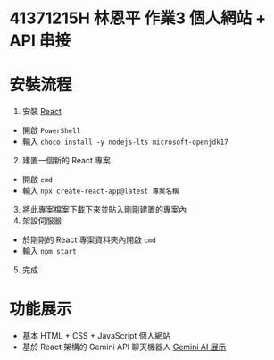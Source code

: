 # 41371215H 林恩平 作業3 個人網站 + API 串接
# 安裝流程
1. 安裝 [React](https://reactnative.dev/docs/next/set-up-your-environment)
- 開啟 `PowerShell`
- 輸入 `choco install -y nodejs-lts microsoft-openjdk17`
2. 建置一個新的 React 專案
- 開啟 `cmd`
- 輸入 `npx create-react-app@latest 專案名稱`
3. 將此專案檔案下載下來並貼入剛剛建置的專案內
4. 架設伺服器
- 於剛剛的 React 專案資料夾內開啟 `cmd`
- 輸入 `npm start`
5. 完成
# 功能展示
- 基本 HTML + CSS + JavaScript 個人網站
- 基於 React 架構的 Gemini API 聊天機器人
[Gemini AI 展示](/IMG1,png)
